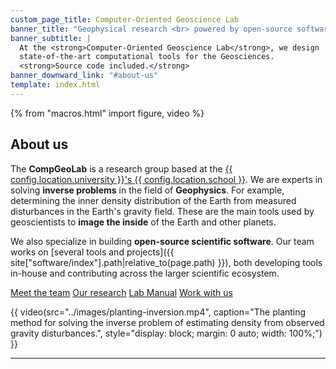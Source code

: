 ```yaml
---
custom_page_title: Computer-Oriented Geoscience Lab
banner_title: "Geophysical research <br> powered by open-source software"
banner_subtitle: |
  At the <strong>Computer-Oriented Geoscience Lab</strong>, we design
  state-of-the-art computational tools for the Geosciences.
  <strong>Source code included.</strong>
banner_downward_link: "#about-us"
template: index.html
---
```


{% from "macros.html" import figure, video %}

<section class="row gy-5 gx-5">
<div class="col-md-7">

## About us

The **CompGeoLab** is a research group based at the
[{{ config.location.university }}'s {{ config.location.school }}][uol].
We are experts in solving **inverse problems** in the field of **Geophysics**.
For example, determining the inner density distribution of the Earth from
measured disturbances in the Earth's gravity field.
These are the main tools used by geoscientists to **image the inside** of the
Earth and other planets.

We also specialize in building **open-source scientific software**.
Our team works on [several tools and projects]({{ site["software/index"].path|relative_to(page.path) }}), both developing
tools in-house and contributing across the larger scientific ecosystem.

<div class="mt-5">
<a class="btn clab-button mb-4 me-2" href="{{ site["team/index"].path|relative_to(page.path) }}">Meet the team</a>
<a class="btn clab-button-outline mb-4 me-2" href="{{ site["research/index"].path|relative_to(page.path) }}">Our research</a>
<a class="btn clab-button-outline mb-4 me-2" href="{{ site["manual/index"].path|relative_to(page.path) }}">Lab Manual</a>
<a class="btn clab-button-outline mb-4 me-2" href="{{ site["contact/index"].path|relative_to(page.path) }}">Work with us</a>
</div>

</div>
<div class="col-md-5">

{{ video(src="../images/planting-inversion.mp4", caption="The planting method for solving the inverse problem of estimating density from observed gravity disturbances.", style="display: block; margin: 0 auto; width: 100%;") }}

</div>
</section>

<hr class="section-separator">

[uol]: https://www.liverpool.ac.uk/earth-ocean-and-ecological-sciences/
